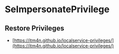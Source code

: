 # SeImpersonatePrivilege




## Restore Privileges

* [https://itm4n.github.io/localservice-privileges/](https://itm4n.github.io/localservice-privileges/)
